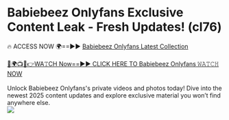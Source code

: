 # Babiebeez Onlyfans Exclusive Content Leak - Fresh Updates! (cl76)

🔥 ACCESS NOW 🌍==►► <a href="https://tinyurl.com/kvy9nzfs" rel="nofollow">Babiebeez Onlyfans Latest Collection</a>
<br><br>
[🔴🌍📺📱👉WA𝚃CH Now==►► CLICK HERE TO Babiebeez Onlyfans 𝚆𝙰𝚃𝙲𝙷 NOW](https://tinyurl.com/kvy9nzfs)
<br><br>
Unlock Babiebeez Onlyfans's private videos and photos today! Dive into the newest 2025 content updates and explore exclusive material you won’t find anywhere else.
<br>
<a href="https://tinyurl.com/kvy9nzfs" rel="nofollow" data-target="animated-image.originalLink"><img src="https://camo.githubusercontent.com/8a4f000d20f83aca3bf7ec5f350d767afa0574a8a352519fd8cfa583a6f93a33/68747470733a2f2f692e696d6775722e636f6d2f644a486b345a712e676966" data-canonical-src="https://i.imgur.com/dJHk4Zq.gif" style="max-width: 100%; display: inline-block;" data-target="animated-image.originalImage"></a>
<br>
